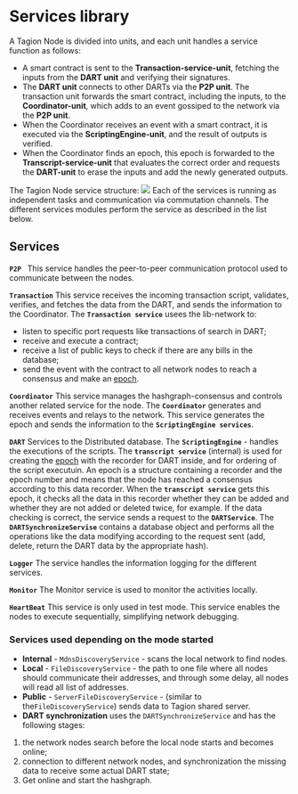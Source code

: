 # Services library

A Tagion Node is divided into units, and each unit handles a service function as follows:

- A smart contract is sent to the **Transaction-service-unit**, fetching the inputs from the **DART unit** and verifying their signatures.
- The **DART unit** connects to other DARTs via the **P2P unit**. The transaction unit forwards the smart contract, including the inputs, to the **Coordinator-unit**, which adds to an event gossiped to the network via the **P2P unit**.
- When the Coordinator receives an event with a smart contract, it is executed via the **ScriptingEngine-unit**, and the result of outputs is verified.
- When the Coordinator finds an epoch, this epoch is forwarded to the **Transcript-service-unit** that evaluates the correct order and requests the **DART-unit** to erase the inputs and add the newly generated outputs.

The Tagion Node service structure:
![](https://hackmd.io/_uploads/Hy3ona4dF.png)
Each of the services is running as independent tasks and communication via commutation channels. The different services modules perform the service as described in the list below.

## Services

**`P2P `**
This service handles the peer-to-peer communication protocol used to communicate between the nodes.

**`Transaction`**
This service receives the incoming transaction script, validates, verifies, and fetches the data from the DART, and sends the information to the Coordinator.
The **`Transaction service`** usees the lib-network to:

- listen to specific port requests like transactions of search in DART;
- receive and execute a contract;
- receive a list of public keys to check if there are any bills in the database;
- send the event with the contract to all network nodes to reach a consensus and make an [epoch](https://github.com/tagion/space-content/blob/master/website-home/Tagion%20Technical%20Paper/hashgraph-consensus-mechanism.md).

**`Coordinator`**
This service manages the hashgraph-consensus and controls another related service for the node. The **`Coordinator`** generates and receives events and relays to the network. This service generates the epoch and sends the information to the **`ScriptingEngine services`**.

**`DART`**
Services to the Distributed database.
The **`ScriptingEngine`** - handles the executions of the scripts.
The **`transcript service`** (internal) is used for creating the [epoch](https://github.com/tagion/space-content/blob/master/website-home/Tagion%) with the recorder for DART inside, and for ordering of the script executuin.
An epoch is a structure containing a recorder and the epoch number and means that the node has reached a consensus according to this data recorder.
When the **`transcript service`** gets this epoch, it checks all the data in this recorder whether they can be added and whether they are not added or deleted twice, for example. If the data checking is correct, the service sends a request to the **`DARTService`**.
The **`DARTSynchronizeServise`** contains a database object and performs all the operations like the data modifying according to the request sent (add, delete, return the DART data by the appropriate hash).

**`Logger`**
The service handles the information logging for the different services.

**`Monitor`**
The Monitor service is used to monitor the activities locally.

**`HeartBeat`**
This service is only used in test mode. This service enables the nodes to execute sequentially, simplifying network debugging.

### Services used depending on the mode started

- **Internal** - `MdnsDiscoveryService` - scans the local network to find nodes.
- **Local** - `FileDiscoveryService` - the path to one file where all nodes should communicate their addresses, and through some delay, all nodes will read all list of addresses.
- **Public** - `ServerFileDiscoveryService` - (similar to the`FileDiscoveryService`) sends data to Tagion shared server.
- **DART synchronization** uses the `DARTSynchronizeService` and has the following stages:

1. the network nodes search before the local node starts and becomes online;
2. connection to different network nodes, and synchronization the missing data to receive some actual DART state;
3. Get online and start the hashgraph.
